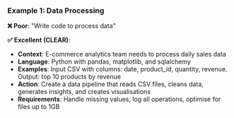 
### Example 1: Data Processing
**❌ Poor**: "Write code to process data"

**✅ Excellent (CLEAR)**:
- **Context**: E-commerce analytics team needs to process daily sales data
- **Language**: Python with pandas, matplotlib, and sqlalchemy 
- **Examples**: Input CSV with columns: date, product_id, quantity, revenue. Output: top 10 products by revenue
- **Action**: Create a data pipeline that reads CSV files, cleans data, generates insights, and creates visualisations
- **Requirements**: Handle missing values, log all operations, optimise for files up to 1GB
